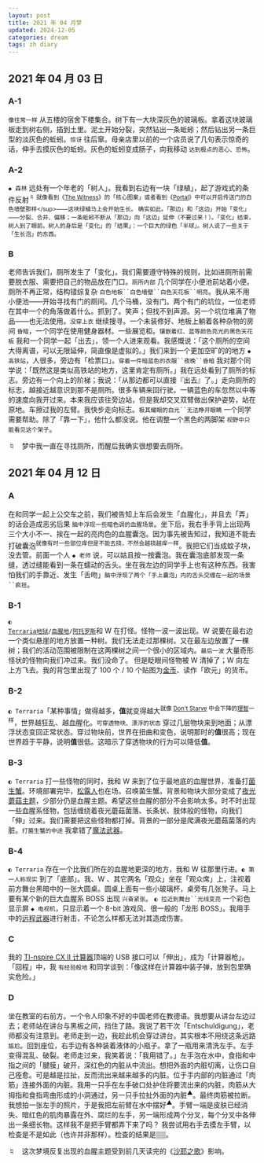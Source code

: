 ```yaml
---
layout: post
title: 2021 年 04 月梦
updated: 2024-12-05
categories: dream
tags: zh diary
---
```

## 2021 年 04 月 03 日

### A-1

`像往常一样` 从五楼的宿舍下楼集合。树下有一大块深灰色的玻璃板。拿着这块玻璃板走到树右侧，插到土里。泥土开始分裂，<du>突然</du>钻出一条蚯蚓；然后钻出另一条巨型的淡灰色的蚯蚓。`惊讶` 往后窜。母亲店里以前的一个店员说了几句表示惊奇的话，伸手去摸灰色的蚯蚓。灰色的蚯蚓变成肠子，向我移动 `达到极点的恶心、恐怖`。

### A-2

`◆ 森林` 远处有一个年老的「树人」。我看到右边有一块「绿植」，起了游戏式的条件反射<sup>♮ 就像看到《[The Witness](https://zh.wikipedia.org/wiki/%E8%A7%81%E8%AF%81%E8%80%85)》的「核心图案」或者看到《[Portal](https://en.wikipedia.org/wiki/Portal_(video_game))》中可以开启传送门的白色墙壁那样</sup>——<du>这块绿植马上会开始生长。</du> <du>确实</du>如此。「那边」和「这边」开始「变化」——分裂、合并、偏移；一条蚯蚓不断从「那边」向「这边」延伸<du>（不要过来！）</du>。「变化」结束，树人到了眼前。树人的身后是「变化」的「结果」：一个巨大的绿色「半球」。树人说了一些关于「生长泡」的东西。

### B

老师告诉我们，厕所发生了「变化」。我们需要遵守特殊的规则，比如进厕所前需要脱衣服、需要把自己的物品放在门口。`厕所内部` 几个同学在小便池前站着小便。厕所不再正常，结构错综复杂 `白色地板``白色墙壁``白色天花板``明亮`。我从来不用小便池——开始寻找有门的厕间。几个马桶，没有门。两个有门的坑位，一位老师在其中一个的角落做着什么。<du>抓到了。</du>笑声；<du>但</du>找不到声源。另一个坑位堆满了物品——<du>也</du>无法使用。`没穿上衣` 继续搜寻。一个未装修好、地板上躺着各种杂物的房间 `昏暗`，一个同学在使用健身器材。一些展览柜。`镶嵌着红、蓝等颜色亮光的黑色天花板` 我和一个同学一起「出去」，领一个人进来观看。我感慨说：「这个厕所的空间大得离谱，可以无限延伸，简直像是虚拟的。」我们来到一个更加空旷的的地方 `◆ 高铁站`，人很多，旁边有「检票口」。`穿着一件暗蓝色的衣服``夜晚``昏暗` 我对那个同学说：「既然这是类似高铁站的地方，这里肯定有厕所。」我在远处看到了厕所的标志。旁边有一个向上的阶梯；我说：「从那边都可以直接『出去』了。」走向厕所的标志，越接近越意识到<du>那不是厕所</du>。很多车辆来回行驶。一辆蓝色的车<du>忽然</du>以中等的速度向我开过来。<du>本来</du>我应该往旁边站，<du>但是</du>我<du>却</du>交叉双臂做出保护姿势，站在原地。车擦过我的左臂。我快步走向标志。`极其耀眼的白光``无法睁开眼睛` 一个同学需要帮助。除了「靠一下」，他什么都没说。他在调整一个黑色的两脚架 `视野中只能看见这个架子`。

♮&emsp;梦中我一直在寻找厕所，而醒后我确实很想要去厕所。

## 2021 年 04 月 12 日

### A

在和同学一起上公交车之前，我们被告知上车后会发生「血腥化」，并且去「弄」的话会造成恶劣后果 `脑中浮现一些暗色调的血腥场景`。坐下后，我右手手背上出现两三个大小不一、挨在一起的亮肉色的血腥囊泡。因为事先被告知过，我知道不能去打破囊泡<sup>就像有时一些部位痒但是不能去挠，不然会越挠越痒一样</sup>。我把它们当成蚊子块，没去管。前面一个人 `◆ 老师` 说，可以姑且按一按囊泡。我在囊泡底部发现一条缝，透过缝能看到一条在蠕动的舌头。坐在我左边的同学手上也有这种东西。我害怕我们的手靠近、发生「舌吻」`脑中浮现了两个「手上囊泡」内的舌头交缠在一起的场景``疯狂`。

### B-1

<code>◐ <a href="https://zh.wikipedia.org/wiki/%E6%B3%B0%E6%8B%89%E7%91%9E%E4%BA%9A">Terraria</a></code><code><a href="https://terraria.wiki.gg/zh/wiki/%E5%9C%B0%E7%8B%B1">地狱</a>/<a href="https://terraria.wiki.gg/zh/wiki/%E7%8C%A9%E7%BA%A2%E4%B9%8B%E5%9C%B0">血腥地</a>/<a href="https://frackinuniverse.miraheze.org/wiki/Atropus">阿托罗斯</a></code>和 W 在打怪。怪物一波一波出现。W 说要在最右边一个类似悬崖的地方放置一种树。我们无法走过那棵树。又在最左边放置了一棵树；我们的活动范围被限制在这两棵树之间一个很小的区域内。`最后一波` 大量奇形怪状的怪物向我们冲过来。<du>我们没命了。</du> <du>但是</du>眨眼间怪物被 W 清掉了；W 向左上方飞去。我的背包里出现了 100 个 / 10 个贴图为[金币](https://terraria.wiki.gg/zh/wiki/%E9%92%B1%E5%B8%81)、读作「欧元」的货币。

### B-2

`◐ Terraria`「某种事情」做得越多，**值**就变得越大<sup>就像 [Don't Starve](https://zh.wikipedia.org/wiki/%E9%A5%A5%E8%8D%92_(%E6%B8%B8%E6%88%8F)) 中会下降的[理智](https://dontstarve.fandom.com/zh/wiki/%E7%90%86%E6%99%BA)一样</sup>，世界越狂乱、越血腥化。`可穿透物块、漂浮的状态` 穿过几层物块来到地面；从漂浮状态变回正常状态。<du>穿过物块前，世界在扭曲和变色，说明那时的<strong>值</strong>很高；现在世界趋于平静，说明<strong>值</strong>很低。这暗示了穿透物块的行为可以降低<strong>值</strong>。</du>

### B-3

`◐ Terraria` 打一些怪物的同时，我和 W 来到了位于最地底的血腥世界，准备打[菌生蟹](https://terraria-calamity-mod.fandom.com/zh/wiki/%E8%8F%8C%E7%94%9F%E8%9F%B9?variant=zh)。环境部署完毕，[松露人](https://terraria.wiki.gg/zh/wiki/%E6%9D%BE%E9%9C%B2%E4%BA%BA?variant=zh-hant)<du>也</du>在场。召唤菌生蟹。背景和物块大部分变成了[夜光蘑菇主题](https://terraria.wiki.gg/zh/wiki/%E5%8F%91%E5%85%89%E8%98%91%E8%8F%87%E7%94%9F%E7%89%A9%E7%BE%A4%E8%90%BD)，少部分<du>仍</du>是血腥主题。<du>希望这些血腥的部分不会影响太多。</du>时不时出现一些血腥系怪物，包括缠绕着夜光蘑菇菌落、长条状、肢体般的怪物，向我们「伸」过来。我们需要把这些怪物都打掉。背景的一部分是爬满夜光蘑菇菌落的内脏。`打菌生蟹的中途` <du>我拿错了<a href="https://terraria.wiki.gg/zh/wiki/%E9%AD%94%E6%B3%95%E6%AD%A6%E5%99%A8">魔法武器</a>。</du>

### B-4

`◐ Terraria` 存在一个比我们所在的血腥地更深的地方，我和 W 往那里行进。`◐ 第一人称现实` 到了「底部」。我、W 、其它两名「观众」坐在「观众席」上，注视着前方舞台黑暗中的一张大圆桌。圆桌上面有一些小玻璃杯，桌旁有几张凳子。<du>马上要有某个新的巨大血腥系 BOSS 出现 <code>兴奋</code><code>紧张</code>。</du> `◐ 拉近到舞台``光线变亮` 一个彩色显示屏 `◆ 电视机`，<du>只</du>显示着一个 8-bit 游戏风、很<du>一般</du>的「龙形 BOSS」。我用手中的[远程武器](https://terraria.wiki.gg/zh/wiki/%E8%BF%9C%E7%A8%8B%E6%AD%A6%E5%99%A8)进行射击，不论怎么样都无法对其造成伤害。

### C

我的 [TI-nspire CX II 计算器](https://en.wikipedia.org/wiki/TI-Nspire_series)顶端的 USB 接口可以「伸出」，成为「计算器枪」。「回程」中，我 `有经验般地` 和同学谈到：「像这样在计算器中装子弹，放到包里确实危险。」

### D

坐在教室的右前方。一个令人印象不好的中国老师在教德语。我想要从讲台左边过去；老师站在讲台与黑板之间，挡住了路。我说了若干次「Entschuldigung」，老师<du>都</du>没有注意到。老师走到一边，我趁此机会穿过讲台。<du>其实根本不用绕这条远路 <code>尴尬</code>。</du>回到座位，右手边有各种装着液体的小瓶子。拿了一瓶用来清洗左手。左手变得混乱、破裂。老师走过来，我笑着说：「我用错了。」左手泡在水中，食指和中指之间的「腱膜」破开，深红色的内脏从中流出。想把外面的内脏切离，让伤口自己痊愈。<du>可是</du>越是拉扯，<du>反而</du>流出来越来越多的内脏。位于手内部的内脏通过「肉筋」连接外面的内脏。我用一只手在左手破口处护住将要流出来的内脏，肉筋从大拇指和食指弯曲形成的小洞通过，另一只手拉扯外面的内脏<sup>▲</sup>。<du>最终</du>肉筋被拉断。我想拍一张左手的照片，于是我把左前臂在水中摆好<sup>▲</sup>。手臂一端是皮肤已经消失、暗红色的肌肉暴露在外、腐烂的左手，另一端形成两个分叉，每个分叉中各伸出一条细长物。<du>这样我不是把手臂都弄下来了吗？</du> 我尝试用右手去摸左手臂，以检查是不是如此（<du>也许并非那样</du>）。检查的结果是▒▒。

♮&emsp;这次梦境反复出现的血腥主题受到前几天读完的《[沙耶之歌](https://zh.wikipedia.org/zh-hant/%E6%B2%99%E8%80%B6%E4%B9%8B%E6%AD%8C)》影响。
